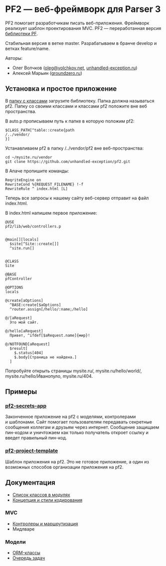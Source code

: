 PF2 — веб-фреймворк для Parser 3
================================

PF2 помогает разработчикам писать веб-приложения. Фреймворк реализует шаблон проектирования MVC. PF2 — переработанная версия [библиотеки PF](https://bitbucket.org/ovolchkov/parser3-pf).

Стабильная версия в ветке master. Разрабатываем в бранче develop и ветках feature/name.

Авторы:
* Олег Волчков ([oleg@volchkov.net](mailto:oleg@volchkov.net), [unhandled-exception.ru](http://unhandled-exception.ru))
* Алексей Марьин ([groundzero.ru](http://groundzero.ru))

## Установка и простое приложение

В [папку с классами](http://www.parser.ru/docs/lang/app1pathclass.htm) загрузите библиотеку. Папка должна называться pf2. Папку со своими классами и классами pf2 положите вне веб пространства.

В auto.p прописываем путь к папке в которую положим pf2:
```
$CLASS_PATH[^table::create{path
/../vendor/
}]
```

Устанавливаем pf2 в папку /../vendor/pf2 вне веб-пространства:
```
cd ~/mysite.ru/vendor
git clone https://github.com/unhandled-exception/pf2.git
```

В Апаче пропишите команды:
```
ReqriteEngine on
RewriteCond %{REQUEST_FILENAME} !-f
RewriteRule ^ index.html [L]
```

Теперь все запросы к нашему сайту веб-сервер отправит на файл index.html.

В index.html напишем первое приложение:

```
@USE
pf2/lib/web/controllers.p


@main[][locals]
  $site[^Site::create[]]
  ^site.run[]


@CLASS
Site

@BASE
pfController

@OPTIONS
locals

@create[aOptions]
  ^BASE:create[$aOptions]
  ^router.assign[/hello/:name;/hello]

@/[aRequest]
  Это мой сайт.

@/hello[aRequest]
  Привет, ^ifdef[$aRequest.name]{мир}!

@/NOTFOUND[aRequest]
  $result[
    $.status[404]
    $.body[Страница не найдена.]
  ]
```

Попробуйте открыть страницы mysite.ru/, mysite.ru/hello/world/, mysite.ru/hello/Иванопуло, mysite.ru/404.

## Примеры

### [pf2-secrets-app](https://github.com/unhandled-exception/pf2-secrets-app)

Законченное приложение на pf2 с моделями, контролерами и шаблонами. Сайт помогает пользователям передавать секретные сообщения коллегам и друзьям через интернет. Сообщение защищаем пин-кодом и уничтожаем как только получатель откроет ссылку и введет правильный пин-код.

### [pf2-project-template](https://github.com/unhandled-exception/pf2-project-template)

Шаблон приложения на pf2. Это не готовое приложение, а один из возможных способов организации приложения на pf2.

## Документация

* [Список классов в модулях](classes.md)
* [Концепция и стили кодирования](docs/concepts.md)

### MVC

* [Контролеры и маршрутизация](docs/controllers.md)
* Мидлваре

### Модели

* [ORM-классы](docs/sql/sql_table.md)
* [Очередь задач](docs/sql/generics/queue.md)
